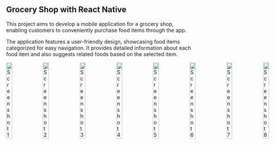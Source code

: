 
## Grocery Shop with React Native

This project aims to develop a mobile application for a grocery shop, enabling customers to conveniently purchase food items through the app. 

The application features a user-friendly design, showcasing food items categorized for easy navigation. It provides detailed information about each food item and also suggests related foods based on the selected item.

<div style="display: flex; flex-wrap: nowrap;">
  <img src="https://github.com/user-attachments/assets/a1a6450c-090f-4dd2-bee3-d04812fdd7af" alt="Screenshot 1" style="width: 20%; margin-right: 20px;">
  <img src="https://github.com/user-attachments/assets/72d0d4de-1804-486f-947d-a0fe3ae35902" alt="Screenshot 2" style="width: 20%; margin-right: 20px;">
  <img src="https://github.com/user-attachments/assets/50b7a117-7ec9-40ce-8ef3-9ef562c0914a" alt="Screenshot 3" style="width: 20%; margin-right: 20px;">
  <img src="https://github.com/user-attachments/assets/b2e82ba1-f49e-430f-be28-f0e23d4e5932" alt="Screenshot 4" style="width: 20%; margin-right: 20px;">
  <img src="https://github.com/user-attachments/assets/fbee7c29-2ef8-47cf-91e8-4644379fd39b" alt="Screenshot 5" style="width: 20%; margin-right: 20px;">
  <img src="https://github.com/user-attachments/assets/0ec1c7b1-27ba-47ac-bb33-337f0d9b7794" alt="Screenshot 6" style="width: 20%; margin-right: 20px;">
  <img src="https://github.com/user-attachments/assets/0d445586-e27f-4b39-8dc6-cadb32d45235" alt="Screenshot 7" style="width: 20%; margin-right: 20px;">
  <img src="https://github.com/user-attachments/assets/c42a616d-82ac-4203-bb2e-e07c073e02f1" alt="Screenshot 8" style="width: 20%; margin-right: 20px;">
</div>






